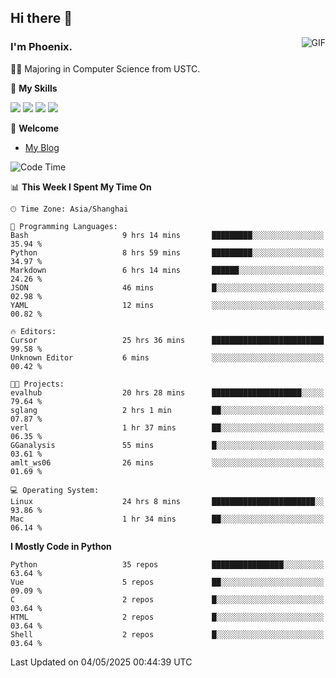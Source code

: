 ## Hi there 👋
<img align="right" alt="GIF" src="https://raw.githubusercontent.com/JoeyBling/JoeyBling/master/pic/pusheencode.gif" />

### I'm Phoenix.

👨‍🎓 Majoring in Computer Science from USTC.

🌟 **My Skills**

![](https://img.shields.io/badge/-Python-3e74a2?style=flat-square&logo=Python&logoColor=fff)
![](https://img.shields.io/badge/-C++-9f62a5?style=flat&logo=cplusplus&logoColor=white)
![](https://img.shields.io/badge/-Linux-185886?style=flat-square&logo=Linux&logoColor=fff)
![](https://img.shields.io/badge/-Rust-ff4136?style=flat-square&logo=Rust&logoColor=fff)

💬 **Welcome**

- [My Blog](https://ysy-phoenix.github.io/)

<!--START_SECTION:waka-->
![Code Time](http://img.shields.io/badge/Code%20Time-1%2C487%20hrs%2010%20mins-blue)

📊 **This Week I Spent My Time On** 

```text
🕑︎ Time Zone: Asia/Shanghai

💬 Programming Languages: 
Bash                     9 hrs 14 mins       █████████░░░░░░░░░░░░░░░░   35.94 % 
Python                   8 hrs 59 mins       █████████░░░░░░░░░░░░░░░░   34.97 % 
Markdown                 6 hrs 14 mins       ██████░░░░░░░░░░░░░░░░░░░   24.26 % 
JSON                     46 mins             █░░░░░░░░░░░░░░░░░░░░░░░░   02.98 % 
YAML                     12 mins             ░░░░░░░░░░░░░░░░░░░░░░░░░   00.82 % 

🔥 Editors: 
Cursor                   25 hrs 36 mins      █████████████████████████   99.58 % 
Unknown Editor           6 mins              ░░░░░░░░░░░░░░░░░░░░░░░░░   00.42 % 

🐱‍💻 Projects: 
evalhub                  20 hrs 28 mins      ████████████████████░░░░░   79.64 % 
sglang                   2 hrs 1 min         ██░░░░░░░░░░░░░░░░░░░░░░░   07.87 % 
verl                     1 hr 37 mins        ██░░░░░░░░░░░░░░░░░░░░░░░   06.35 % 
GGanalysis               55 mins             █░░░░░░░░░░░░░░░░░░░░░░░░   03.61 % 
amlt_ws06                26 mins             ░░░░░░░░░░░░░░░░░░░░░░░░░   01.69 % 

💻 Operating System: 
Linux                    24 hrs 8 mins       ███████████████████████░░   93.86 % 
Mac                      1 hr 34 mins        ██░░░░░░░░░░░░░░░░░░░░░░░   06.14 % 
```

**I Mostly Code in Python** 

```text
Python                   35 repos            ████████████████░░░░░░░░░   63.64 % 
Vue                      5 repos             ██░░░░░░░░░░░░░░░░░░░░░░░   09.09 % 
C                        2 repos             █░░░░░░░░░░░░░░░░░░░░░░░░   03.64 % 
HTML                     2 repos             █░░░░░░░░░░░░░░░░░░░░░░░░   03.64 % 
Shell                    2 repos             █░░░░░░░░░░░░░░░░░░░░░░░░   03.64 % 
```




 Last Updated on 04/05/2025 00:44:39 UTC
<!--END_SECTION:waka-->

<!--
**ysy-phoenix/ysy-phoenix** is a ✨ _special_ ✨ repository because its `README.md` (this file) appears on your GitHub profile.

Here are some ideas to get you started:

- 🔭 I’m currently working on ...
- 🌱 I’m currently learning ...
- 👯 I’m looking to collaborate on ...
- 🤔 I’m looking for help with ...
- 💬 Ask me about ...
- 📫 How to reach me: ...
- 😄 Pronouns: ...
- ⚡ Fun fact: ...
-->
